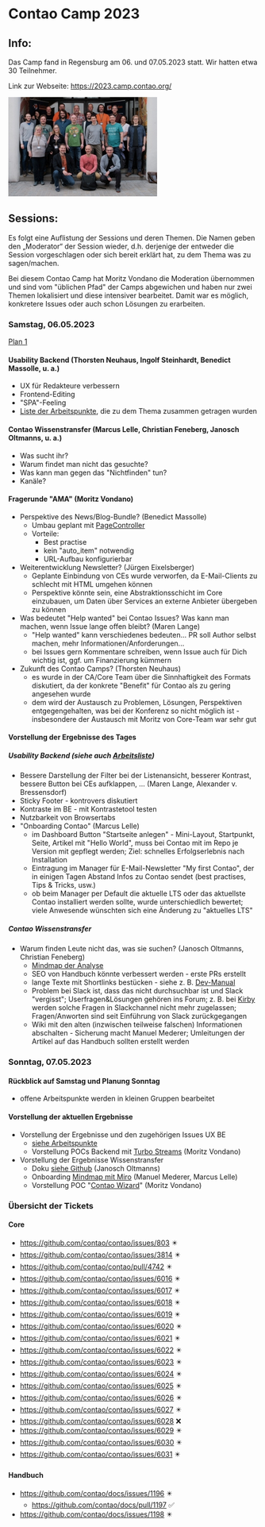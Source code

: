 # Contao Camp 2023

## Info:

Das Camp fand in Regensburg am 06. und 07.05.2023 statt. Wir hatten etwa 30 Teilnehmer.

Link zur Webseite: https://2023.camp.contao.org/

![Gruppenbild 2023_gruppenbild.jpg](2023_gruppenbild_thumbnail.jpg)

## Sessions:

Es folgt eine Auflistung der Sessions und deren Themen. Die Namen geben den
„Moderator“ der Session wieder, d.h. derjenige der entweder die Session
vorgeschlagen oder sich bereit erklärt hat, zu dem Thema was zu sagen/machen.

Bei diesem Contao Camp hat Moritz Vondano die Moderation übernommen und sind vom
"üblichen Pfad" der Camps abgewichen und haben nur zwei Themen lokalisiert und
diese intensiver bearbeitet. Damit war es möglich, konkretere Issues oder auch
schon Lösungen zu erarbeiten.

### Samstag, 06.05.2023

[Plan 1](2023_plan_tag1.jpg)

#### Usability Backend (Thorsten Neuhaus, Ingolf Steinhardt, Benedict Massolle, u. a.)

* UX für Redakteure verbessern
* Frontend-Editing
* "SPA"-Feeling
* [Liste der Arbeitspunkte](usability-backend.md), die zu dem Thema zusammen getragen wurden

#### Contao Wissenstransfer (Marcus Lelle, Christian Feneberg, Janosch Oltmanns, u. a.)

* Was sucht ihr?
* Warum findet man nicht das gesuchte?
* Was kann man gegen das "Nichtfinden" tun?
* Kanäle?

#### Fragerunde "AMA" (Moritz Vondano)

* Perspektive des News/Blog-Bundle? (Benedict Massolle)
    * Umbau geplant mit [PageController](https://docs.contao.org/dev/framework/page-controllers/)
    * Vorteile:
        * Best practise
        * kein "auto_item" notwendig
        * URL-Aufbau konfigurierbar
* Weiterentwicklung Newsletter? (Jürgen Eixelsberger)
    * Geplante Einbindung von CEs wurde verworfen, da E-Mail-Clients zu
      schlecht mit HTML umgehen können
    * Perspektive könnte sein, eine Abstraktionsschicht im Core einzubauen,
      um Daten über Services an externe Anbieter übergeben zu können
* Was bedeutet "Help wanted" bei Contao Issues? Was kann man machen, wenn Issue lange offen bleibt? (Maren Lange)
    * "Help wanted" kann verschiedenes bedeuten... PR soll Author selbst machen, mehr Informationen/Anforderungen...
    * bei Issues gern Kommentare schreiben, wenn Issue auch für Dich wichtig ist, ggf. um Finanzierung kümmern
* Zukunft des Contao Camps? (Thorsten Neuhaus)
    * es wurde in der CA/Core Team über die Sinnhaftigkeit des Formats diskutiert, da der konkrete "Benefit"
      für Contao als zu gering angesehen wurde
    * dem wird der Austausch zu Problemen, Lösungen, Perspektiven entgegengehalten, was bei der Konferenz so
      nicht möglich ist - insbesondere der Austausch mit Moritz von Core-Team war sehr gut

#### Vorstellung der Ergebnisse des Tages

##### Usability Backend (siehe auch [Arbeitsliste](usability-backend.md))

* Bessere Darstellung der Filter bei der Listenansicht, besserer Kontrast, bessere Button bei CEs
  aufklappen, ... (Maren Lange, Alexander v. Bressensdorf)
* Sticky Footer - kontrovers diskutiert
* Kontraste im BE - mit Kontrastetool testen
* Nutzbarkeit von Browsertabs
* "Onboarding Contao" (Marcus Lelle)
    * im Dashboard Button "Startseite anlegen" - Mini-Layout, Startpunkt, Seite, Artikel mit "Hello World", muss bei
      Contao mit im Repo je Version mit gepflegt werden; Ziel: schnelles Erfolgserlebnis nach Installation
    * Eintragung im Manager für E-Mail-Newsletter "My first Contao", der in einigen Tagen Abstand Infos zu Contao sendet
      (best practises, Tips & Tricks, usw.)
    * ob beim Manager per Default die aktuelle LTS oder das aktuellste Contao installiert werden sollte, wurde
      unterschiedlich bewertet; viele Anwesende wünschten sich eine Änderung zu "aktuelles LTS"

##### Contao Wissenstransfer

* Warum finden Leute nicht das, was sie suchen? (Janosch Oltmanns, Christian Feneberg)
    * [Mindmap der Analyse](2023_contao-wt-mindmap.pdf)
    * SEO von Handbuch könnte verbessert werden - erste PRs erstellt
    * lange Texte mit Shortlinks bestücken - siehe z. B.
      [Dev-Manual](https://docs.contao.org/dev/framework/templates/architecture/)
    * Problem bei Slack ist, dass das nicht durchsuchbar ist und Slack "vergisst"; Userfragen&Lösungen gehören ins
      Forum; z. B. bei [Kirby](https://getkirby.com/) werden solche Fragen in Slackchannel nicht mehr zugelassen;
      Fragen/Anworten sind seit Einführung von Slack zurückgegangen
    * Wiki mit den alten (inzwischen teilweise falschen) Informationen abschalten - Sicherung macht Manuel Mederer;
      Umleitungen der Artikel auf das Handbuch sollten erstellt werden

### Sonntag, 07.05.2023

#### Rückblick auf Samstag und Planung Sonntag

* offene Arbeitspunkte werden in kleinen Gruppen bearbeitet

#### Vorstellung der aktuellen Ergebnisse

* Vorstellung der Ergebnisse und den zugehörigen Issues UX BE
    * [siehe Arbeitspunkte](usability-backend.md)
    * Vorstellung POCs Backend mit [Turbo Streams](https://turbo.hotwired.dev/handbook/streams) (Moritz Vondano)
* Vorstellung der Ergebnisse Wissenstransfer
    * Doku [siehe Github](https://github.com/contao/docs/issues/1196) (Janosch Oltmanns)
    * Onboarding [Mindmap mit Miro](2023_camp_cto_onboarding.pdf) (Manuel Mederer, Marcus Lelle)
    * Vorstellung POC "[Contao Wizard](2023_be_wizards.webm)" (Moritz Vondano)


### Übersicht der Tickets

#### Core

* https://github.com/contao/contao/issues/803 :eight_pointed_black_star:
* https://github.com/contao/contao/issues/3814 :eight_pointed_black_star:
* https://github.com/contao/contao/pull/4742 :eight_pointed_black_star:
* https://github.com/contao/contao/issues/6016 :eight_pointed_black_star:
* https://github.com/contao/contao/issues/6017 :eight_pointed_black_star:
* https://github.com/contao/contao/issues/6018 :eight_pointed_black_star:
* https://github.com/contao/contao/issues/6019 :eight_pointed_black_star:
* https://github.com/contao/contao/issues/6020 :eight_pointed_black_star:
* https://github.com/contao/contao/issues/6021 :eight_pointed_black_star:
* https://github.com/contao/contao/issues/6022 :eight_pointed_black_star:
* https://github.com/contao/contao/issues/6023 :eight_pointed_black_star:
* https://github.com/contao/contao/issues/6024 :eight_pointed_black_star:
* https://github.com/contao/contao/issues/6025 :eight_pointed_black_star:
* https://github.com/contao/contao/issues/6026 :eight_pointed_black_star:
* https://github.com/contao/contao/issues/6027 :eight_pointed_black_star:
* https://github.com/contao/contao/issues/6028 :x:
* https://github.com/contao/contao/issues/6029 :eight_pointed_black_star:
* https://github.com/contao/contao/issues/6030 :eight_pointed_black_star:
* https://github.com/contao/contao/issues/6031 :eight_pointed_black_star:

#### Handbuch

* https://github.com/contao/docs/issues/1196 :eight_pointed_black_star:
    * https://github.com/contao/docs/pull/1197 :white_check_mark:
* https://github.com/contao/docs/issues/1198 :eight_pointed_black_star:
